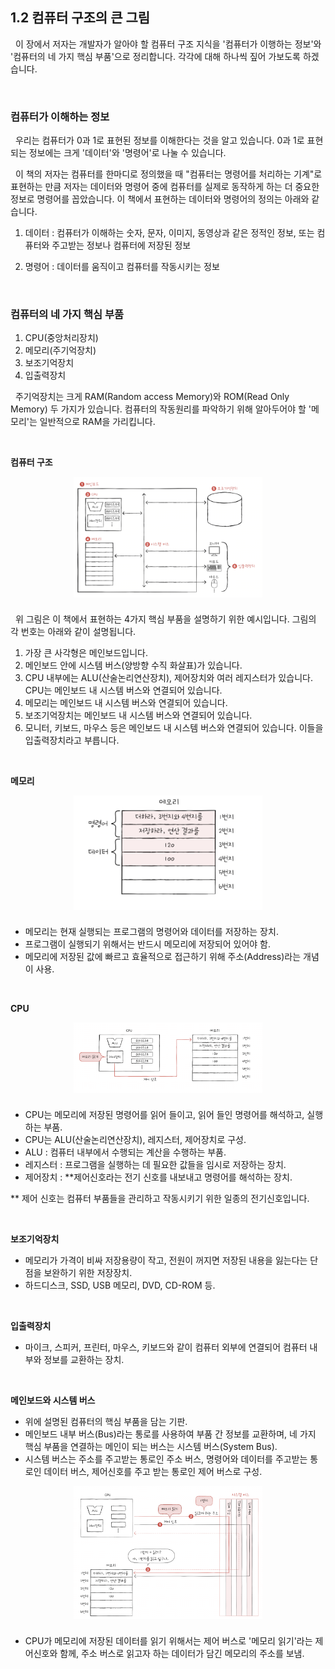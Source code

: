 ## 1.2 컴퓨터 구조의 큰 그림

&nbsp;&nbsp;이 장에서 저자는 개발자가 알아야 할 컴퓨터 구조 지식을 '컴퓨터가 이행하는 정보'와 '컴퓨터의 네 가지 핵심 부품'으로 정리합니다. 각각에 대해 하나씩 짚어 가보도록 하겠습니다.

<br />

### 컴퓨터가 이해하는 정보

&nbsp;&nbsp;우리는 컴퓨터가 0과 1로 표현된 정보를 이해한다는 것을 알고 있습니다. 0과 1로 표현되는 정보에는 크게 '데이터'와 '명령어'로 나눌 수 있습니다.

&nbsp;&nbsp;이 책의 저자는 컴퓨터를 한마디로 정의했을 때 "컴퓨터는 명령어를 처리하는 기계"로 표현하는 만큼 저자는 데이터와 명령어 중에 컴퓨터를 실제로 동작하게 하는 더 중요한 정보로 명령어를 꼽았습니다. 이 책에서 표현하는 데이터와 명령어의 정의는 아래와 같습니다.

1. 데이터 : 컴퓨터가 이해하는 숫자, 문자, 이미지, 동영상과 같은 정적인 정보, 또는 컴퓨터와 주고받는 정보나 컴퓨터에 저장된 정보

2. 명령어 : 데이터를 움직이고 컴퓨터를 작동시키는 정보

   <br />

### 컴퓨터의 네 가지 핵심 부품

1. CPU(중앙처리장치)
2. 메모리(주기억장치)
3. 보조기억장치
4. 입출력장치

&nbsp;&nbsp;주기억장치는 크게 RAM(Random access Memory)와 ROM(Read Only Memory) 두 가지가 있습니다. 컴퓨터의 작동원리를 파악하기 위해 알아두어야 할 '메모리'는 일반적으로 RAM을 가리킵니다.

<br />

**컴퓨터 구조**

<div style="display: flex; width: 100%; justify-content: center; margin-bottom: 24px">
  <img src="../images/컴퓨터구조.png" style="width: 60%" />
</div>

&nbsp;&nbsp;위 그림은 이 책에서 표현하는 4가지 핵심 부품을 설명하기 위한 예시입니다. 그림의 각 번호는 아래와 같이 설명됩니다.

1. 가장 큰 사각형은 메인보드입니다.
2. 메인보드 안에 시스템 버스(양방향 수직 화살표)가 있습니다.
3. CPU 내부에는 ALU(산술논리연산장치), 제어장치와 여러 레지스터가 있습니다. CPU는 메인보드 내 시스템 버스와 연결되어 있습니다.
4. 메모리는 메인보드 내 시스템 버스와 연결되어 있습니다.
5. 보조기억장치는 메인보드 내 시스템 버스와 연결되어 있습니다.
6. 모니터, 키보드, 마우스 등은 메인보드 내 시스템 버스와 연결되어 있습니다. 이들을 입출력장치라고 부릅니다.

<br />

**메모리**

<div style="display: flex; width: 100%; justify-content: center; margin-bottom: 24px">
  <img src="../images/메모리.png" style="width: 60%" />
</div>

- 메모리는 현재 실행되는 프로그램의 명령어와 데이터를 저장하는 장치.
- 프로그램이 실행되기 위해서는 반드시 메모리에 저장되어 있어야 함.
- 메모리에 저장된 값에 빠르고 효율적으로 접근하기 위해 주소(Address)라는 개념이 사용.

<br />

**CPU**

<div style="display: flex; width: 100%; justify-content: center; margin-bottom: 24px">
  <img src="../images/CPU.png" style="width: 60%" />
</div>

- CPU는 메모리에 저장된 명령어를 읽어 들이고, 읽어 들인 명령어를 해석하고, 실행하는 부품.
- CPU는 ALU(산술논리연산장치), 레지스터, 제어장치로 구성.
- ALU : 컴퓨터 내부에서 수행되는 계산을 수행하는 부품.
- 레지스터 : 프로그램을 실행하는 데 필요한 값들을 임시로 저장하는 장치.
- 제어장치 : \*\*제어신호라는 전기 신호를 내보내고 명령어를 해석하는 장치.

\*\* 제어 신호는 컴퓨터 부품들을 관리하고 작동시키기 위한 일종의 전기신호입니다.

<br />

**보조기억장치**

- 메모리가 가격이 비싸 저장용량이 작고, 전원이 꺼지면 저장된 내용을 잃는다는 단점을 보완하기 위한 저장장치.
- 하드디스크, SSD, USB 메모리, DVD, CD-ROM 등.

<br />

**입출력장치**

- 마이크, 스피커, 프린터, 마우스, 키보드와 같이 컴퓨터 외부에 연결되어 컴퓨터 내부와 정보를 교환하는 장치.

<br />

**메인보드와 시스템 버스**

- 위에 설명된 컴퓨터의 핵심 부품을 담는 기판.
- 메인보드 내부 버스(Bus)라는 통로를 사용하여 부품 간 정보를 교환하며, 네 가지 핵심 부품을 연결하는 메인이 되는 버스는 시스템 버스(System Bus).
- 시스템 버스는 주소를 주고받는 통로인 주소 버스, 명령어와 데이터를 주고받는 통로인 데이터 버스, 제어신호를 주고 받는 통로인 제어 버스로 구성.

<div style="display: flex; width: 100%; justify-content: center; margin-bottom: 24px">
  <img src="../images/시스템버스.png" style="width: 60%" />
</div>

- CPU가 메모리에 저장된 데이터를 읽기 위해서는 제어 버스로 '메모리 읽기'라는 제어신호와 함께, 주소 버스로 읽고자 하는 데이터가 담긴 메모리의 주소를 보냄.

<br />
